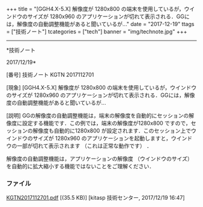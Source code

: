 ﻿+++
title = "[GGH4.X-5.X] 解像度が 1280x800 の端末を使用しているが，ウインドウのサイズが 1280x960 のアプリケーションが切れて表示される．GGには，解像度の自動調整機能があると聞いているが..."
date = "2017-12-19"
ttags = ["技術ノート"]
tcategories = ["tech"]
banner = "img/technote.jpg"
+++

-----------------------------------------------------------------------------------------------------------------------------

*技術ノート

2017/12/19*


[番号]
技術ノート KGTN 2017112701

[現象]
[GGH4.X-5.X] 解像度が 1280x800
の端末を使用しているが，ウインドウのサイズが 1280x960
のアプリケーションが切れて表示される．GGには，解像度の自動調整機能があると聞いているが...

[説明]
GGの解像度の自動調整機能は，端末の解像度を自動的にセッションの解像度に設定する機能です．この例では，端末の解像度が1280x800
ですので，セッションの解像度も自動的に1280x800
が設定されます．このセッション上でウインドウのサイズが 1280x960
のアプリケーションを起動しますと，ウインドウの一部が切れて表示されます
（これは正常な動作です） ．

解像度の自動調整機能は，アプリケーションの解像度 （ウインドウのサイズ）
を自動的に拡大縮小する機能ではないことをご理解ください．


### ファイル

 
 


[KGTN2017112701.pdf](http://techreport.kitasp.net/attachments/download/3887/KGTN2017112701.pdf)
 [(35.5 KB)] [kitasp 技術センター, 2017/12/19
16:47]


 


 


